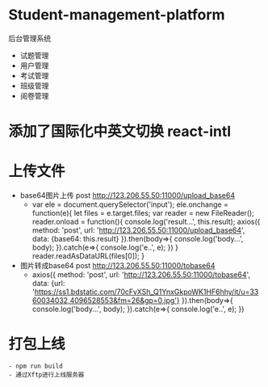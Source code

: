 # Student-management-platform
后台管理系统
 - 试题管理
 - 用户管理
 - 考试管理
 - 班级管理
 - 阅卷管理

 # 添加了国际化中英文切换 react-intl
 
 # 上传文件 
 - base64图片上传 post http://123.206.55.50:11000/upload_base64
   - var ele = document.querySelector('input');
        ele.onchange = function(e){
            let files = e.target.files;
            var reader = new FileReader();
            reader.onload = function(){
                console.log('result...', this.result);
                axios({
                    method: 'post',
                    url: 'http://123.206.55.50:11000/upload_base64',
                    data: {base64: this.result}
                }).then(body=>{
                    console.log('body...', body);
                }).catch(e=>{
                    console.log('e..', e);
                })
            }
            reader.readAsDataURL(files[0]);
        }
 - 图片转成base64 post http://123.206.55.50:11000/tobase64
   - axios({
    method: 'post',
    url: 'http://123.206.55.50:11000/tobase64',
        data: {url: 'https://ss1.bdstatic.com/70cFvXSh_Q1YnxGkpoWK1HF6hhy/it/u=3360034032,4096528553&fm=26&gp=0.jpg'}
    }).then(body=>{
        console.log('body...', body);
    }).catch(e=>{
        console.log('e..', e);
    })
 # 打包上线
    - npm run build
    - 通过Xftp进行上线服务器
